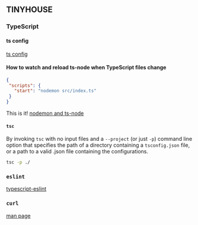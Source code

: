 ## TINYHOUSE

### TypeScript

#### ts config

[ts config](https://www.typescriptlang.org/docs/handbook/compiler-options.html)

#### How to watch and reload ts-node when TypeScript files change

```json
{
 "scripts": {
   "start": "nodemon src/index.ts"
 }
}
```
This is it!
[nodemon and ts-node](https://github.com/remy/nodemon/pull/1552/commits/1272dab17501c12bdf6fd6621741a4b8d3854e78)

#### `tsc`

By invoking `tsc` with no input files and a `--project` (or just `-p`) command line option that specifies the path of a directory containing a `tsconfig.json` file, or a path to a valid .json file containing the configurations.

```bash
tsc -p ./
```

### `eslint`

[typescript-eslint](https://github.com/typescript-eslint/typescript-eslint)

### `curl`

[man page](https://curl.haxx.se/docs/manpage.html)